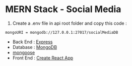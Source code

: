 # MERN Stack - Social Media

1. Create a .env file in api root folder and copy this code :

```
mongoURI = mongodb://127.0.0.1:27017/socialMediaDB
```

- Back End : [Express](https://expressjs.com/)
- Database : [MongoDB](https://www.mongodb.com/)
- [mongoose](https://mongoosejs.com/)
- Front End : [Create React App](https://reactjs.org/docs/create-a-new-react-app.html)
